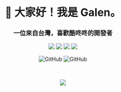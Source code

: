 <h1 align="center">👋 大家好！我是 Galen。</h1>
<h3 align="center">一位來自台灣，喜歡酷咚咚的開發者</h3>

<p align="center">
	<img src="https://badges.pufler.dev/visits/ritik307/GsTio86"/> 
 	<img src="https://badges.pufler.dev/years/GsTio86"/>
 	<img src="https://badges.pufler.dev/repos/GsTio86"/>
 	<img src="https://badges.pufler.dev/commits/monthly/GsTio86" />
</p>



<p align="center">
	<img src="https://github-readme-stats.vercel.app/api?username=GsTio86&count_private=true&show_icons=true&theme=radical" alt="GitHub">
	<img src="https://github-readme-stats.vercel.app/api/top-langs/?username=GsTio86&langs_count=8&count_private=true&show_icons=true&theme=radical" alt="GitHub">
</p>

<br>
<p align="center">
	<img src="https://github-readme-stats.vercel.app/api/wakatime?username=GsTio86&show_icons=true&theme=radical">
</p>

